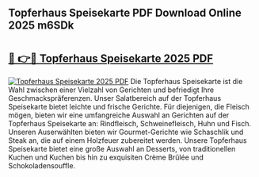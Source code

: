 ## Topferhaus Speisekarte PDF Download Online 2025 m6SDk

# <h2><a href="http://gcb9wq.nevu.top/?p=Topferhaus+Speisekarte">🔗 👉🔴 Topferhaus Speisekarte 2025 PDF</a></h2>

[![Topferhaus Speisekarte 2025 PDF](https://i.imgur.com/dBaPXMq.png)](http://gcb9wq.nevu.top/?p=Topferhaus+Speisekarte)
Die Topferhaus Speisekarte ist die Wahl zwischen einer Vielzahl von Gerichten und befriedigt Ihre Geschmackspräferenzen. Unser Salatbereich auf der Topferhaus Speisekarte bietet leichte und frische Gerichte. Für diejenigen, die Fleisch mögen, bieten wir eine umfangreiche Auswahl an Gerichten auf der Topferhaus Speisekarte an: Rindfleisch, Schweinefleisch, Huhn und Fisch. Unseren Auserwählten bieten wir Gourmet-Gerichte wie Schaschlik und Steak an, die auf einem Holzfeuer zubereitet werden. Unsere Topferhaus Speisekarte bietet eine große Auswahl an Desserts, von traditionellen Kuchen und Kuchen bis hin zu exquisiten Crème Brûlée und Schokoladensouffle.
